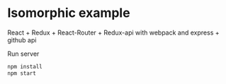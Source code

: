 # Isomorphic example
React + Redux + React-Router + Redux-api with webpack and express + github api

Run server
```sh
npm install
npm start
```
